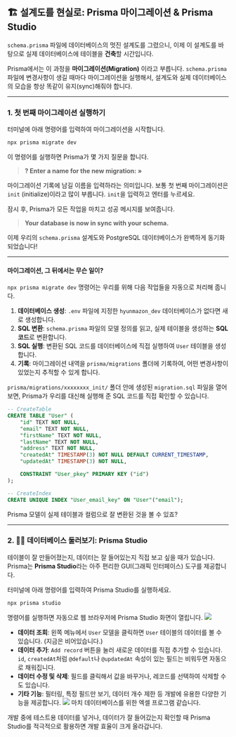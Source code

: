## 🏗️ 설계도를 현실로: Prisma 마이그레이션 & Prisma Studio

`schema.prisma` 파일에 데이터베이스의 멋진 설계도를 그렸으니, 이제 이 설계도를 바탕으로 실제 데이터베이스에 테이블을 **건축**할 시간입니다.

Prisma에서는 이 과정을 **마이그레이션(Migration)** 이라고 부릅니다. `schema.prisma` 파일에 변경사항이 생길 때마다 마이그레이션을 실행해서, 설계도와 실제 데이터베이스의 모습을 항상 똑같이 유지(sync)해줘야 합니다.

---

### 1. 첫 번째 마이그레이션 실행하기

터미널에 아래 명령어를 입력하여 마이그레이션을 시작합니다.

```bash
npx prisma migrate dev
```

이 명령어를 실행하면 Prisma가 몇 가지 질문을 합니다.

> **? Enter a name for the new migration: »**

마이그레이션 기록에 남길 이름을 입력하라는 의미입니다. 보통 첫 번째 마이그레이션은 `init` (initialize)이라고 많이 부릅니다. `init`을 입력하고 엔터를 누르세요.

잠시 후, Prisma가 모든 작업을 마치고 성공 메시지를 보여줍니다.

> **Your database is now in sync with your schema.**

이제 우리의 `schema.prisma` 설계도와 PostgreSQL 데이터베이스가 완벽하게 동기화되었습니다\!

---

#### 마이그레이션, 그 뒤에서는 무슨 일이?

`npx prisma migrate dev` 명령어는 우리를 위해 다음 작업들을 자동으로 처리해 줍니다.

1.  **데이터베이스 생성**: `.env` 파일에 지정한 `hyunmazon_dev` 데이터베이스가 없다면 새로 생성합니다.
2.  **SQL 변환**: `schema.prisma` 파일의 모델 정의를 읽고, 실제 테이블을 생성하는 **SQL 코드**로 변환합니다.
3.  **SQL 실행**: 변환된 SQL 코드를 데이터베이스에 직접 실행하여 `User` 테이블을 생성합니다.
4.  **기록**: 마이그레이션 내역을 `prisma/migrations` 폴더에 기록하여, 어떤 변경사항이 있었는지 추적할 수 있게 합니다.

`prisma/migrations/xxxxxxxx_init/` 폴더 안에 생성된 `migration.sql` 파일을 열어보면, Prisma가 우리를 대신해 실행해 준 SQL 코드를 직접 확인할 수 있습니다.

```sql
-- CreateTable
CREATE TABLE "User" (
    "id" TEXT NOT NULL,
    "email" TEXT NOT NULL,
    "firstName" TEXT NOT NULL,
    "lastName" TEXT NOT NULL,
    "address" TEXT NOT NULL,
    "createdAt" TIMESTAMP(3) NOT NULL DEFAULT CURRENT_TIMESTAMP,
    "updatedAt" TIMESTAMP(3) NOT NULL,

    CONSTRAINT "User_pkey" PRIMARY KEY ("id")
);

-- CreateIndex
CREATE UNIQUE INDEX "User_email_key" ON "User"("email");
```

Prisma 모델이 실제 테이블과 컬럼으로 잘 변환된 것을 볼 수 있죠?

---

### 2. 👩‍💻 데이터베이스 둘러보기: Prisma Studio

테이블이 잘 만들어졌는지, 데이터는 잘 들어있는지 직접 보고 싶을 때가 있습니다. Prisma는 **Prisma Studio**라는 아주 편리한 GUI(그래픽 인터페이스) 도구를 제공합니다.

터미널에 아래 명령어를 입력하여 Prisma Studio를 실행하세요.

```bash
npx prisma studio
```

명령어를 실행하면 자동으로 웹 브라우저에 Prisma Studio 화면이 열립니다.
![](./image/prisma-studio.png)

- **데이터 조회**: 왼쪽 메뉴에서 `User` 모델을 클릭하면 `User` 테이블의 데이터를 볼 수 있습니다. (지금은 비어있습니다.)
- **데이터 추가**: `Add record` 버튼을 눌러 새로운 데이터를 직접 추가할 수 있습니다. `id`, `createdAt`처럼 `@default`나 `@updatedAt` 속성이 있는 필드는 비워두면 자동으로 채워집니다.
- **데이터 수정 및 삭제**: 필드를 클릭해서 값을 바꾸거나, 레코드를 선택하여 삭제할 수도 있습니다.
- **기타 기능**: 필터링, 특정 필드만 보기, 데이터 개수 제한 등 개발에 유용한 다양한 기능을 제공합니다.
  ![](./image/user.png)
  마치 데이터베이스를 위한 엑셀 프로그램 같습니다.

개발 중에 테스트용 데이터를 넣거나, 데이터가 잘 들어갔는지 확인할 때 Prisma Studio를 적극적으로 활용하면 개발 효율이 크게 올라갑니다.
